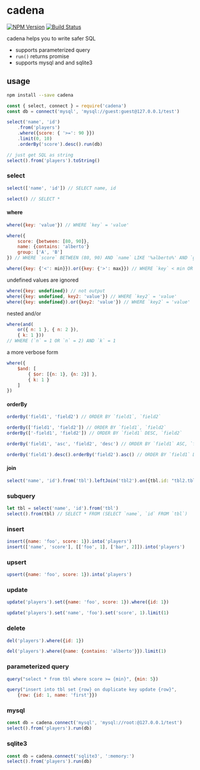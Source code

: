 # cadena

[![NPM Version][npm-image]][npm-url]
[![Build Status][travis-image]][travis-url]

cadena helps you to write safer SQL

- supports parameterized query
- `run()` returns promise
- supports mysql and and sqlite3

## usage

```sh
npm install --save cadena
```

```js
const { select, connect } = require('cadena')
const db = connect('mysql', 'mysql://guest:guest@127.0.0.1/test')

select('name', 'id')
    .from('players')
    .where({score: { '>=': 90 }})
    .limit(0, 10)
    .orderBy('score').desc().run(db)

// just get SQL as string
select().from('players').toString()
```

### select

```js
select(['name', 'id']) // SELECT name, id

select() // SELECT *
```

#### where

```js
where({key: 'value'}) // WHERE `key` = 'value'

where({
    score: {between: [80, 90]},
    name: {contains: 'alberto'}
    group: ['A', 'B']
}) // WHERE `score` BETWEEN (80, 90) AND `name` LIKE '%alberto%' AND `group` IN ('A', 'B')

where({key: {'<': min}}).or({key: {'>': max}}) // WHERE `key` < min OR `key` > max
```

undefined values are ignored

```js
where({key: undefined}) // not output
where({key: undefined, key2: 'value'}) // WHERE `key2` = 'value'
where({key: undefined}).or({key2: 'value'}) // WHERE `key2` = 'value'
```

nested and/or

```js
where(and(
    or({ n: 1 }, { n: 2 }),
    { k: 1 }))
// WHERE (`n` = 1 OR `n` = 2) AND `k` = 1
```

a more verbose form

```js
where({
    $and: [
        { $or: [{n: 1}, {n: 2}] },
        { k: 1 }
    ]
})
```

#### orderBy

```js
orderBy('field1', 'field2') // ORDER BY `field1`, `field2`

orderBy(['field1', 'field2']) // ORDER BY `field1`, `field2`
orderBy(['-field1', 'field2']) // ORDER BY `field1` DESC, `field2`

orderBy('field1', 'asc', 'field2', 'desc') // ORDER BY `field1` ASC, `field2` DESC

orderBy('field1').desc().orderBy('field2').asc() // ORDER BY `field1` DESC, `field2` ASC
```

#### join

```js
select('name', 'id').from('tbl').leftJoin('tbl2').on({tbl.id: "tbl2.tblId"})
```

### subquery

```js
let tbl = select('name', 'id').from('tbl')
select().from(tbl) // SELECT * FROM (SELECT `name`, `id` FROM `tbl`)
```

### insert

```js
insert({name: 'foo', score: 1}).into('players')
insert(['name', 'score'], [['foo', 1], ['bar', 2]]).into('players')
```

### upsert

```js
upsert({name: 'foo', score: 1}).into('players')
```

### update

```js
update('players').set({name: 'foo', score: 1}).where({id: 1})
```

```js
update('players').set('name', 'foo').set('score', 1).limit(1)
```

### delete

```js
del('players').where({id: 1})
```

```js
del('players').where({name: {contains: 'alberto'}}).limit(1)
```

### parameterized query

```js
query("select * from tbl where score >= {min}", {min: 5})
```

```js
query("insert into tbl set {row} on duplicate key update {row}",
    {row: {id: 1, name: 'first'}})
```

### mysql

```js
const db = cadena.connect('mysql', 'mysql://root:@127.0.0.1/test')
select().from('players').run(db)
```

### sqlite3

```js
const db = cadena.connect('sqlite3', ':memory:')
select().from('players').run(db)
```

[npm-image]: https://img.shields.io/npm/v/cadena.svg?style=flat
[npm-url]: https://npmjs.org/package/cadena
[travis-image]: https://img.shields.io/travis/zweifisch/cadena.svg?style=flat
[travis-url]: https://travis-ci.org/zweifisch/cadena
